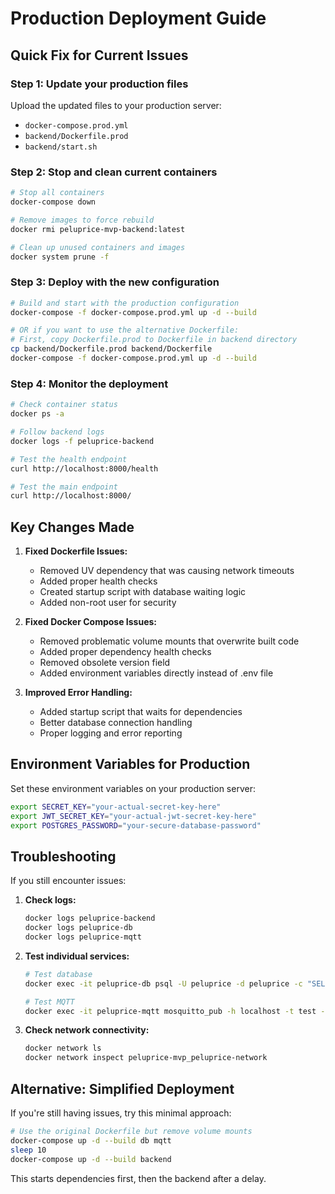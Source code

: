 # Production Deployment Guide

## Quick Fix for Current Issues

### Step 1: Update your production files
Upload the updated files to your production server:
- `docker-compose.prod.yml`
- `backend/Dockerfile.prod`
- `backend/start.sh`

### Step 2: Stop and clean current containers
```bash
# Stop all containers
docker-compose down

# Remove images to force rebuild
docker rmi peluprice-mvp-backend:latest

# Clean up unused containers and images
docker system prune -f
```

### Step 3: Deploy with the new configuration
```bash
# Build and start with the production configuration
docker-compose -f docker-compose.prod.yml up -d --build

# OR if you want to use the alternative Dockerfile:
# First, copy Dockerfile.prod to Dockerfile in backend directory
cp backend/Dockerfile.prod backend/Dockerfile
docker-compose -f docker-compose.prod.yml up -d --build
```

### Step 4: Monitor the deployment
```bash
# Check container status
docker ps -a

# Follow backend logs
docker logs -f peluprice-backend

# Test the health endpoint
curl http://localhost:8000/health

# Test the main endpoint
curl http://localhost:8000/
```

## Key Changes Made

1. **Fixed Dockerfile Issues:**
   - Removed UV dependency that was causing network timeouts
   - Added proper health checks
   - Created startup script with database waiting logic
   - Added non-root user for security

2. **Fixed Docker Compose Issues:**
   - Removed problematic volume mounts that overwrite built code
   - Added proper dependency health checks
   - Removed obsolete version field
   - Added environment variables directly instead of .env file

3. **Improved Error Handling:**
   - Added startup script that waits for dependencies
   - Better database connection handling
   - Proper logging and error reporting

## Environment Variables for Production

Set these environment variables on your production server:

```bash
export SECRET_KEY="your-actual-secret-key-here"
export JWT_SECRET_KEY="your-actual-jwt-secret-key-here"
export POSTGRES_PASSWORD="your-secure-database-password"
```

## Troubleshooting

If you still encounter issues:

1. **Check logs:**
   ```bash
   docker logs peluprice-backend
   docker logs peluprice-db
   docker logs peluprice-mqtt
   ```

2. **Test individual services:**
   ```bash
   # Test database
   docker exec -it peluprice-db psql -U peluprice -d peluprice -c "SELECT 1;"
   
   # Test MQTT
   docker exec -it peluprice-mqtt mosquitto_pub -h localhost -t test -m "hello"
   ```

3. **Check network connectivity:**
   ```bash
   docker network ls
   docker network inspect peluprice-mvp_peluprice-network
   ```

## Alternative: Simplified Deployment

If you're still having issues, try this minimal approach:

```bash
# Use the original Dockerfile but remove volume mounts
docker-compose up -d --build db mqtt
sleep 10
docker-compose up -d --build backend
```

This starts dependencies first, then the backend after a delay.
